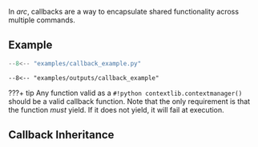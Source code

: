 In *arc*, callbacks are a way to encapsulate shared functionality across multiple commands.

## Example

```py title="examples/callback_example.py"
--8<-- "examples/callback_example.py"
```

```console
--8<-- "examples/outputs/callback_example"
```

???+ tip
    Any function valid as a `#!python contextlib.contextmanager()` should be a valid callback function. Note that the only requirement is that the function *must* yield. If it does not yield, it will fail at execution.

## Callback Inheritance
